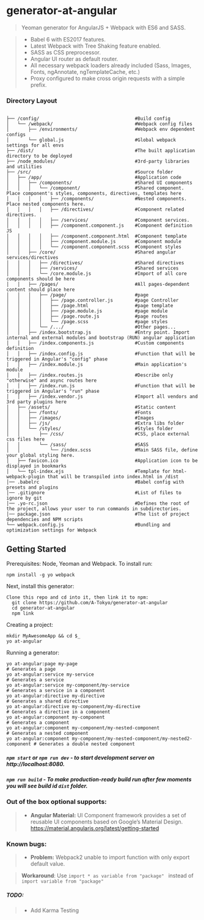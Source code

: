 # generator-at-angular

> Yeoman generator for AngularJS + Webpack with ES6 and SASS.

> * Babel 6 with ES2017 features.
> * Latest Webpack with Tree Shaking feature enabled.
> * SASS as CSS preprocessor.
> * Angular UI router as default router.
> * All necessary webpack loaders already included (Sass, Images, Fonts, ngAnnotate, ngTemplateCache, etc.)
> * Proxy configured to make cross origin requests with a simple prefix.


### Directory Layout

```shell

├── /config/                                   #Build config
│   └── /webpack/                              #Webpack config files
│       ├── /environments/                     #Webpack env dependent configs
│       └── global.js                          #Global webpack settings for all envs
├── /dist/                                     #The built application directory to be deployed
├── /node_modules/                             #3rd-party libraries and utilities
├── /src/                                      #Source folder
│   ├── /app/                                  #Application code
│   │   ├── /components/                       #Shared UI components
│   │   │   └── /component/                    #Shared component. Place component's styles, components, directives, templates here
│   │   │   │   ├── /components/               #Nested components. Place nested components here.
│   │   │   │   ├── /directives/               #Component related directives.
│   │   │   │   ├── /services/                 #Component services.
│   │   │   │   ├── /component.component.js    #Component definition JS                 
│   │   │   │   ├── /component.component.html  #Component template          
│   │   │   │   ├── /component.module.js       #Component module                 
│   │   │   │   └── /component.component.scss  #Component styles             
│   │   ├── /core/                             #Shared angular services/directives
│   │   │   ├── /directives/                   #Shared directives
│   │   │   ├── /services/                     #Shared services
│   │   │   └── /core.module.js                #Import of all core components should be here
│   │   ├── /pages/                            #All pages-dependent content should place here
│   │   │   ├── /page/                         #page
│   │   │   │   ├── /page.controller.js        #page Controller
│   │   │   │   ├── /page.html                 #page template
│   │   │   │   ├── /page.module.js            #page module
│   │   │   │   ├── /page.route.js             #page routes
│   │   │   │   └── /page.scss                 #page styles
│   │   │   └── /.../                          #Other pages...
│   │   ├── /index.bootstrap.js                #Entry point. Import internal and external modules and bootstrap (RUN) angular application
│   │   ├── /index.components.js               #Custom components definition
│   │   ├── /index.config.js                   #Function that will be triggered in Angular's "config" phase
│   │   ├── /index.module.js                   #Main application's module
│   │   ├── /index.routes.js                   #Describe only "otherwise" and async routes here
│   │   ├── /index.run.js                      #Function that will be triggered in Angular's "run" phase
│   │   ├── /index.vendor.js                   #Import all vendors and 3rd party plugins here
│   ├── /assets/                               #Static content
│   │   ├── /fonts/                            #Fonts
│   │   ├── /images/                           #Images
│   │   ├── /js/                               #Extra libs folder
│   │   └── /styles/                           #Styles folder
│   │       ├── /css/                          #CSS, place external css files here
│   │       └── /sass/                         #SASS
│   │           └── /index.scss                #Main SASS file, define your global styling here.
│   ├── favicon.ico                            #Application icon to be displayed in bookmarks
│   └── tpl-index.ejs                          #Template for html-webpack-plugin that will be transpiled into index.html in /dist
│── .babelrc                                   #Babel config with presets and plugins
│── .gitignore                                 #List of files to ignore by git
│── .yo-rc.json                                #Defines the root of the project, allows your user to run commands in subdirectories.
│── package.json                               #The list of project dependencies and NPM scripts
└── webpack.config.js                          #Bundling and optimization settings for Webpack
```


Getting Started
-------------

Prerequisites: Node, Yeoman and Webpack. To install run:

    npm install -g yo webpack

Next, install this generator:

    Clone this repo and cd into it, then link it to npm:
      git clone https://github.com/A-Tokyo/generator-at-angular
      cd generator-at-angular
      npm link


Creating a project:

    mkdir MyAwesomeApp && cd $_
    yo at-angular


Running a generator:

    yo at-angular:page my-page                                                    # Generates a page
    yo at-angular:service my-service                                              # Generates a service
    yo at-angular:service my-component/my-service                                 # Generates a service in a component
    yo at-angular:directive my-directive                                          # Generates a shared directive
    yo at-angular:directive my-component/my-directive                             # Generates a directive in a component
    yo at-angular:component my-component                                          # Generates a component
    yo at-angular:component my-component/my-nested-component                      # Generates a nested component
    yo at-angular:component my-component/my-nested-component/my-nested2-component # Generates a double nested component


##### `npm start` or `npm run dev` - to start development server on http://localhost:8080.
##### `npm run build` - To make production-ready build run  after few moments you will see build id `dist` folder.


### Out of the box optional supports:

  > * **Angular Material:**
       UI Component framework provides a set of reusable UI components based on Google’s Material Design. https://material.angularjs.org/latest/getting-started


### Known bugs:
  > * **Problem:** Webpack2 unable to import function with only export default value.

  >   **Workaround**: Use ```import * as variable from "package" ``` instead of ```import variable from "package" ```



##### TODO:
  > * Add Karma Testing
